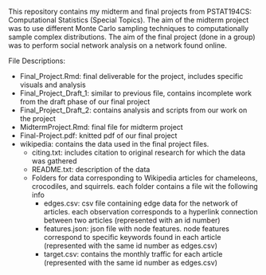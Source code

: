 This repository contains my midterm and final projects from PSTAT194CS: Computational Statistics (Special Topics). The aim of the midterm project was to use different Monte Carlo sampling techniques to computationally sample complex distributions. The aim of the final project (done in a group) was to perform social network analysis on a network found online.

File Descriptions:
* Final_Project.Rmd: final deliverable for the project, includes specific visuals and analysis
* Final_Project_Draft_1: similar to previous file, contains incomplete work from the draft phase of our final project
* Final_Project_Draft_2: contains analysis and scripts from our work on the project
* MidtermProject.Rmd: final file for midterm project
* Final-Project.pdf: knitted pdf of our final project
* wikipedia: contains the data used in the final project files. 
  * citing.txt: includes citation to original research for which the data was gathered
  * README.txt: description of the data
  * Folders for data corresponding to Wikipedia articles for chameleons, crocodiles, and squirrels. each folder contains a file wit the following info
    * edges.csv: csv file containing edge data for the network of articles. each observation corresponds to a hyperlink connection between two articles (represented with an id number)
    * features.json: json file with node features. node features correspond to specific keywords found in each article (represented with the same id number as edges.csv)
    * target.csv: contains the monthly traffic for each article (represented with the same id number as edges.csv)
